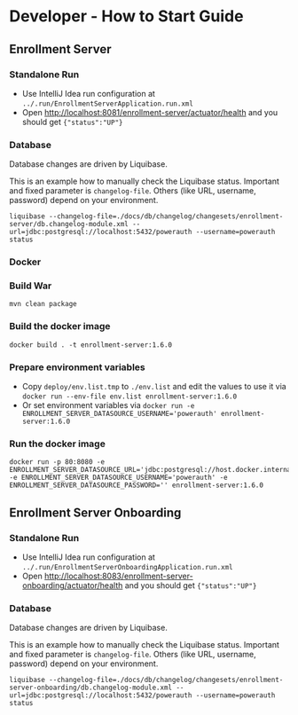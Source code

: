 # Developer - How to Start Guide


## Enrollment Server


### Standalone Run

- Use IntelliJ Idea run configuration at `../.run/EnrollmentServerApplication.run.xml`
- Open [http://localhost:8081/enrollment-server/actuator/health](http://localhost:8081/enrollment-server/actuator/health) and you should get `{"status":"UP"}`


### Database

Database changes are driven by Liquibase.

This is an example how to manually check the Liquibase status.
Important and fixed parameter is `changelog-file`.
Others (like URL, username, password) depend on your environment.

```shell
liquibase --changelog-file=./docs/db/changelog/changesets/enrollment-server/db.changelog-module.xml --url=jdbc:postgresql://localhost:5432/powerauth --username=powerauth status
```


### Docker


### Build War

```shell
mvn clean package
```


### Build the docker image

```shell
docker build . -t enrollment-server:1.6.0
```


### Prepare environment variables

* Copy `deploy/env.list.tmp` to `./env.list` and edit the values to use it via `docker run --env-file env.list enrollment-server:1.6.0`
* Or set environment variables via `docker run -e ENROLLMENT_SERVER_DATASOURCE_USERNAME='powerauth' enrollment-server:1.6.0`


### Run the docker image

```shell
docker run -p 80:8080 -e ENROLLMENT_SERVER_DATASOURCE_URL='jdbc:postgresql://host.docker.internal:5432/powerauth' -e ENROLLMENT_SERVER_DATASOURCE_USERNAME='powerauth' -e ENROLLMENT_SERVER_DATASOURCE_PASSWORD='' enrollment-server:1.6.0 
```


## Enrollment Server Onboarding


### Standalone Run

- Use IntelliJ Idea run configuration at `../.run/EnrollmentServerOnboardingApplication.run.xml`
- Open [http://localhost:8083/enrollment-server-onboarding/actuator/health](http://localhost:8083/enrollment-server-onboarding/actuator/health) and you should get `{"status":"UP"}`


### Database

Database changes are driven by Liquibase.

This is an example how to manually check the Liquibase status.
Important and fixed parameter is `changelog-file`.
Others (like URL, username, password) depend on your environment.

```shell
liquibase --changelog-file=./docs/db/changelog/changesets/enrollment-server-onboarding/db.changelog-module.xml --url=jdbc:postgresql://localhost:5432/powerauth --username=powerauth status
``` 
